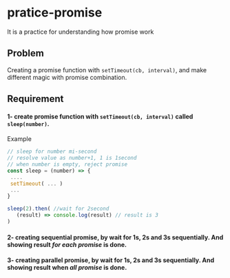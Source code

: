 # pratice-promise
It is a practice for understanding how promise work

## Problem
Creating a promise function with `setTimeout(cb, interval)`, and make different magic with promise combination.


## Requirement 

#### 1- create promise function with `setTimeout(cb, interval)` called `sleep(number)`.

Example
```js
// sleep for number mi-second
// resolve value as number+1, 1 is 1second
// when number is empty, reject promise
const sleep = (number) => {
 ....
 setTimeout( ... )
 ...
}

sleep(2).then( //wait for 2second
   (result) => console.log(result) // result is 3
) 
```

#### 2- creating sequential promise, by wait for 1s, 2s and 3s sequentially. And showing result __*for each promise*__  is done.

#### 3- creating parallel promise, by wait for 1s, 2s and 3s sequentially. And showing result when __*all promise*__ is done.
